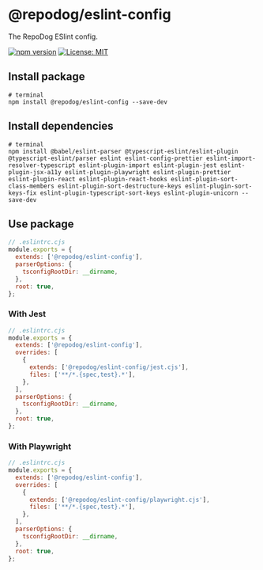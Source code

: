 # @repodog/eslint-config

The RepoDog ESlint config.

[![npm version](https://badge.fury.io/js/%40repodog%2Feslint-config.svg)](https://badge.fury.io/js/%40repodog%2Feslint-config)
[![License: MIT](https://img.shields.io/badge/License-MIT-yellow.svg)](LICENSE)

## Install package

```shell
# terminal
npm install @repodog/eslint-config --save-dev
```

## Install dependencies

```shell
# terminal
npm install @babel/eslint-parser @typescript-eslint/eslint-plugin @typescript-eslint/parser eslint eslint-config-prettier eslint-import-resolver-typescript eslint-plugin-import eslint-plugin-jest eslint-plugin-jsx-a11y eslint-plugin-playwright eslint-plugin-prettier eslint-plugin-react eslint-plugin-react-hooks eslint-plugin-sort-class-members eslint-plugin-sort-destructure-keys eslint-plugin-sort-keys-fix eslint-plugin-typescript-sort-keys eslint-plugin-unicorn --save-dev
```

## Use package

```javascript
// .eslintrc.cjs
module.exports = {
  extends: ['@repodog/eslint-config'],
  parserOptions: {
    tsconfigRootDir: __dirname,
  },
  root: true,
};
```

### With Jest

```javascript
// .eslintrc.cjs
module.exports = {
  extends: ['@repodog/eslint-config'],
  overrides: [
    {
      extends: ['@repodog/eslint-config/jest.cjs'],
      files: ['**/*.{spec,test}.*'],
    },
  ],
  parserOptions: {
    tsconfigRootDir: __dirname,
  },
  root: true,
};
```

### With Playwright

```javascript
// .eslintrc.cjs
module.exports = {
  extends: ['@repodog/eslint-config'],
  overrides: [
    {
      extends: ['@repodog/eslint-config/playwright.cjs'],
      files: ['**/*.{spec,test}.*'],
    },
  ],
  parserOptions: {
    tsconfigRootDir: __dirname,
  },
  root: true,
};
```
